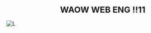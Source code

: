 <h1 align="center" style="font-size: 22px">WAOW WEB ENG !!11</h1>
<div>
  
  ![L](https://media.giphy.com/media/58oxPkC3lWuNa/giphy.gif?cid=790b76115nq3w3hui9vo6m463iu359klo09gio4t9norwopk&ep=v1_gifs_search&rid=giphy.gif&ct=g)

</div>
